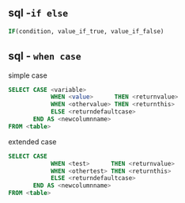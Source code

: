 ## sql -`if else`

```sql
IF(condition, value_if_true, value_if_false)
```


## sql - `when case`

simple case 

```sql
SELECT CASE <variable> 
            WHEN <value>      THEN <returnvalue>
            WHEN <othervalue> THEN <returnthis>
            ELSE <returndefaultcase>
       END AS <newcolumnname>
FROM <table>
```

extended case

```sql
SELECT CASE 
            WHEN <test>      THEN <returnvalue>
            WHEN <othertest> THEN <returnthis>
            ELSE <returndefaultcase>
       END AS <newcolumnname>
FROM <table>
```

